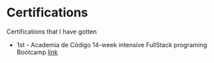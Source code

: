 # Certifications
Certifications that I have gotten 

<ul>
  <li> 1st - Academia de Código 14-week intensive FullStack programing Bootcamp <a href = https://github.com/AndreJVRosa/Certifications/blob/main/Declara%C3%A7%C3%A3o%20de%20conclus%C3%A3o_85_Andr%C3%A9%20Rosa.pdf****> link </a></li>
</ul>
